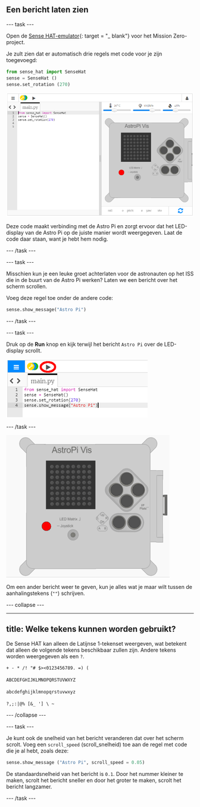 ## Een bericht laten zien

\--- task \---

Open de [Sense HAT-emulator](https://trinket.io/mission-zero){: target = "_ blank"} voor het Mission Zero-project.

Je zult zien dat er automatisch drie regels met code voor je zijn toegevoegd:

```python
from sense_hat import SenseHat
sense = SenseHat ()
sense.set_rotation (270)
```

![sense hat emulator](images/sense-hat-emulator2.png)

Deze code maakt verbinding met de Astro Pi en zorgt ervoor dat het LED-display van de Astro Pi op de juiste manier wordt weergegeven. Laat de code daar staan, want je hebt hem nodig.

\--- /task \---

\--- task \---

Misschien kun je een leuke groet achterlaten voor de astronauten op het ISS die in de buurt van de Astro Pi werken? Laten we een bericht over het scherm scrollen.

Voeg deze regel toe onder de andere code:

```python
sense.show_message("Astro Pi")
```

\--- /task \---

\--- task \---

Druk op de **Run** knop en kijk terwijl het bericht `Astro Pi` over de LED-display scrollt.

![klik op uitvoeren om de berichtcode te tonen](images/show-message-code-annotated.PNG)

\--- /task \---

![Scrollend bericht](images/scroll-message.gif)

Om een ​​ander bericht weer te geven, kun je alles wat je maar wilt tussen de aanhalingstekens (`""`) schrijven.

\--- collapse \---

* * *

## title: Welke tekens kunnen worden gebruikt?

De Sense HAT kan alleen de Latijnse 1-tekenset weergeven, wat betekent dat alleen de volgende tekens beschikbaar zullen zijn. Andere tekens worden weergegeven als een `?`.

    + - * /! "# $><0123456789. =) (
    
    ABCDEFGHIJKLMNOPQRSTUVWXYZ
    
    abcdefghijklmnopqrstuvwxyz
    
    ?,;:|@% [&_ '] \ ~
    

\--- /collapse \---

\--- task \---

Je kunt ook de snelheid van het bericht veranderen dat over het scherm scrolt. Voeg een `scroll_speed` (scroll_snelheid) toe aan de regel met code die je al hebt, zoals deze:

```python
sense.show_message ("Astro Pi", scroll_speed = 0.05)
```

De standaardsnelheid van het bericht is `0.1`. Door het nummer kleiner te maken, scrolt het bericht sneller en door het groter te maken, scrolt het bericht langzamer.

\--- /task \---